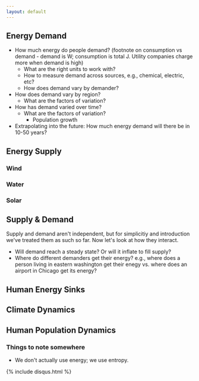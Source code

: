 ```yaml
---
layout: default
---
```




## Energy Demand

- How much energy do people demand? (footnote on consumption vs demand - demand is W; consumption is total J. Utility companies charge more when demand is high)
  - What are the right units to work with?
  - How to measure demand across sources, e.g., chemical, electric, etc?
  - How does demand vary by demander?
- How does demand vary by region?
  - What are the factors of variation?
- How has demand varied over time?
  - What are the factors of variation?
    - Population growth
- Extrapolating into the future: How much energy demand will there be in 10-50 years?

## Energy Supply

### Wind

### Water

### Solar

## Supply & Demand

Supply and demand aren't independent, but for simplicitiy and introduction we've treated them as such so far.  Now let's look at how they interact.

- Will demand reach a steady state? Or will it inflate to fill supply?
- Where do different demanders get their energy?  e.g., where does a person living in eastern washington get their enegy vs. where does an airport in Chicago get its energy?





## Human Energy Sinks



## Climate Dynamics



## Human Population Dynamics



### Things to note somewhere

- We don't actually use energy; we use entropy.



{% include disqus.html %}